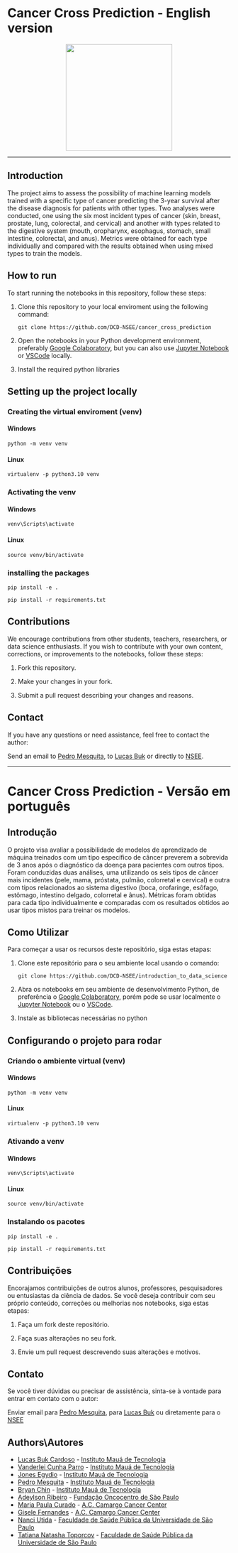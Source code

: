# Cancer Cross Prediction - English version
<p align="center">
  <img src="https://scontent-gru1-1.cdninstagram.com/v/t51.2885-19/190687941_204986924790877_2081934706775828299_n.jpg?stp=dst-jpg_s320x320&_nc_ht=scontent-gru1-1.cdninstagram.com&_nc_cat=101&_nc_ohc=zSUkc4bE1CIAX-i90W_&edm=AOQ1c0wBAAAA&ccb=7-5&oh=00_AfDTMBW5lsDotItvppf4zGU2PyeRDzfXGrDXz7GwNoo9zA&oe=65F109CA&_nc_sid=8b3546",width=400, height=240/>
</p>

___

## **Introduction**

The project aims to assess the possibility of machine learning models trained with a specific type of cancer predicting the 3-year survival after the disease diagnosis for patients with other types. Two analyses were conducted, one using the six most incident types of cancer (skin, breast, prostate, lung, colorectal, and cervical) and another with types related to the digestive system (mouth, oropharynx, esophagus, stomach, small intestine, colorectal, and anus). Metrics were obtained for each type individually and compared with the results obtained when using mixed types to train the models.

## **How to run**

To start running the notebooks in this repository, follow these steps:

1. Clone this repository to your local enviroment using the following command:

    ```git clone https://github.com/DCD-NSEE/cancer_cross_prediction```


2. Open the notebooks in your Python development environment, preferably [Google Colaboratory](https://research.google.com/colaboratory/), but you can also use [Jupyter Notebook](https://jupyter.org/) or [VSCode](https://code.visualstudio.com/) locally.

3. Install the required python libraries
   
## **Setting up the project locally**

### Creating the virtual enviroment (venv)

#### Windows

```console
python -m venv venv
```

#### Linux

```
virtualenv -p python3.10 venv
```

### Activating the venv

#### Windows

```console
venv\Scripts\activate
```

#### Linux

```console
source venv/bin/activate
```

### installing the packages

```console
pip install -e .

pip install -r requirements.txt
```

## **Contributions**

We encourage contributions from other students, teachers, researchers, or data science enthusiasts. If you wish to contribute with your own content, corrections, or improvements to the notebooks, follow these steps:

1. Fork this repository.

2. Make your changes in your fork.

3. Submit a pull request describing your changes and reasons.

## **Contact**

If you have any questions or need assistance, feel free to contact the author:

Send an email to [Pedro Mesquita](mailto:pedro.gjmesquita@gmail.com), to [Lucas Buk](maailto:lucasbukcardoso@gmail.com) or directly to [NSEE](mailto:nsee@maua.br).

---

# Cancer Cross Prediction - Versão em português


## **Introdução**

O projeto visa avaliar a possibilidade de modelos de aprendizado de máquina treinados com um tipo específico de câncer preverem a sobrevida de 3 anos após o diagnóstico da doença para pacientes com outros tipos. Foram conduzidas duas análises, uma utilizando os seis tipos de câncer mais incidentes (pele, mama, próstata, pulmão, colorretal e cervical) e outra com tipos relacionados ao sistema digestivo (boca, orofaringe, esôfago, estômago, intestino delgado, colorretal e ânus). Métricas foram obtidas para cada tipo individualmente e comparadas com os resultados obtidos ao usar tipos mistos para treinar os modelos.

## Como Utilizar

Para começar a usar os recursos deste repositório, siga estas etapas:

1. Clone este repositório para o seu ambiente local usando o comando:

    ```git clone https://github.com/DCD-NSEE/introduction_to_data_science```


2. Abra os notebooks em seu ambiente de desenvolvimento Python, de preferência o [Google Colaboratory](https://research.google.com/colaboratory/), porém pode se usar localmente o [Jupyter Notebook](https://jupyter.org/) ou o [VSCode](https://code.visualstudio.com/).

3. Instale as bibliotecas necessárias no python
   
## **Configurando o projeto para rodar**

### Criando o ambiente virtual (venv)

#### Windows

```console
python -m venv venv
```

#### Linux

```
virtualenv -p python3.10 venv
```

### Ativando a venv

#### Windows

```console
venv\Scripts\activate
```

#### Linux

```console
source venv/bin/activate
```

### Instalando os pacotes

```console
pip install -e .

pip install -r requirements.txt
```

## **Contribuições**

Encorajamos contribuições de outros alunos, professores, pesquisadores ou entusiastas da ciência de dados. Se você deseja contribuir com seu próprio conteúdo, correções ou melhorias nos notebooks, siga estas etapas:

1. Faça um fork deste repositório.

2. Faça suas alterações no seu fork.

3. Envie um pull request descrevendo suas alterações e motivos.

## **Contato**

Se você tiver dúvidas ou precisar de assistência, sinta-se à vontade para entrar em contato com o autor:

Enviar email para [Pedro Mesquita](mailto:pedro.gjmesquita@gmail.com), para [Lucas Buk](maailto:lucasbukcardoso@gmail.com) ou diretamente para o [NSEE](mailto:nsee@maua.br)

## **Authors\Autores**

* [Lucas Buk Cardoso](https://www.linkedin.com/in/lucas-buk-cardoso-b52189294/) - [Instituto Mauá de Tecnologia](https://www.maua.br/)
* [Vanderlei Cunha Parro](https://www.linkedin.com/in/vparro/) - [Instituto Mauá de Tecnologia](https://www.maua.br/)
* [Jones Egydio](https://www.linkedin.com/in/jones-egydio-msc-3300359/) - [Instituto Mauá de Tecnologia](https://www.maua.br/)
* [Pedro Mesquita](https://www.linkedin.com/in/pedro-mesquita-917252258/) - [Instituto Mauá de Tecnologia](https://www.maua.br/)
* [Bryan Chin]() - [Instituto Mauá de Tecnologia](https://www.maua.br/)
* [Adeylson Ribeiro](https://www.linkedin.com/in/adeylson-ribeiro-phd-13169514/) - [Fundação Oncocentro de São Paulo](https://fosp.saude.sp.gov.br/)
* [Maria Paula Curado](https://accamargo.org.br/pesquisador/maria-paula-curado) - [A.C. Camargo Cancer Center](https://accamargo.org.br/)
* [Gisele Fernandes](https://accamargo.org.br/pesquisador/gisele-aparecida-fernandes) - [A.C. Camargo Cancer Center](https://accamargo.org.br/)
* [Nanci Utida](https://www.linkedin.com/in/nanciutida/) - [Faculdade de Saúde Pública da Universidade de São Paulo](https://www.fsp.usp.br/site/)
* [Tatiana Natasha Toporcov](https://www.linkedin.com/in/tatiana-toporcov-6b94b3a/) - [Faculdade de Saúde Pública da Universidade de São Paulo](https://www.fsp.usp.br/site/)
